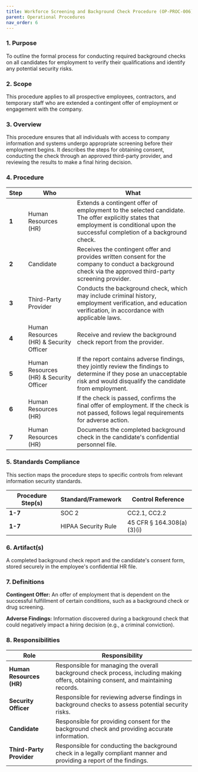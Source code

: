 ```yaml
---
title: Workforce Screening and Background Check Procedure (OP-PROC-006)
parent: Operational Procedures
nav_order: 6
---
```

### 1. Purpose

To outline the formal process for conducting required background checks on all candidates for employment to verify their qualifications and identify any potential security risks.

### 2. Scope

This procedure applies to all prospective employees, contractors, and temporary staff who are extended a contingent offer of employment or engagement with the company.

### 3. Overview

This procedure ensures that all individuals with access to company information and systems undergo appropriate screening before their employment begins. It describes the steps for obtaining consent, conducting the check through an approved third-party provider, and reviewing the results to make a final hiring decision.

### 4. Procedure

| **Step** | **Who**                      | **What**                                                                                                                                                              |
| -------- | ---------------------------- | --------------------------------------------------------------------------------------------------------------------------------------------------------------------- |
| **1**    | Human Resources (HR)         | Extends a contingent offer of employment to the selected candidate. The offer explicitly states that employment is conditional upon the successful completion of a background check. |
| **2**    | Candidate                    | Receives the contingent offer and provides written consent for the company to conduct a background check via the approved third-party screening provider.               |
| **3**    | Third-Party Provider         | Conducts the background check, which may include criminal history, employment verification, and education verification, in accordance with applicable laws.             |
| **4**    | Human Resources (HR) & Security Officer | Receive and review the background check report from the provider.                                                                                             |
| **5**    | Human Resources (HR) & Security Officer | If the report contains adverse findings, they jointly review the findings to determine if they pose an unacceptable risk and would disqualify the candidate from employment. |
| **6**    | Human Resources (HR)         | If the check is passed, confirms the final offer of employment. If the check is not passed, follows legal requirements for adverse action.                              |
| **7**    | Human Resources (HR)         | Documents the completed background check in the candidate's confidential personnel file.                                                                              |

### 5. Standards Compliance

This section maps the procedure steps to specific controls from relevant information security standards.

| **Procedure Step(s)** | **Standard/Framework**     | **Control Reference**        |
| --------------------- | -------------------------- | ---------------------------- |
| **1-7**               | SOC 2                      | CC2.1, CC2.2                 |
| **1-7**               | HIPAA Security Rule        | 45 CFR § 164.308(a)(3)(i)    |

### 6. Artifact(s)

A completed background check report and the candidate's consent form, stored securely in the employee's confidential HR file.

### 7. Definitions

**Contingent Offer:** An offer of employment that is dependent on the successful fulfillment of certain conditions, such as a background check or drug screening.

**Adverse Findings:** Information discovered during a background check that could negatively impact a hiring decision (e.g., a criminal conviction).

### 8. Responsibilities

| **Role**                 | **Responsibility**                                                                                             |
| ------------------------ | -------------------------------------------------------------------------------------------------------------- |
| **Human Resources (HR)** | Responsible for managing the overall background check process, including making offers, obtaining consent, and maintaining records. |
| **Security Officer**     | Responsible for reviewing adverse findings in background checks to assess potential security risks.            |
| **Candidate**            | Responsible for providing consent for the background check and providing accurate information.                 |
| **Third-Party Provider** | Responsible for conducting the background check in a legally compliant manner and providing a report of the findings. |
